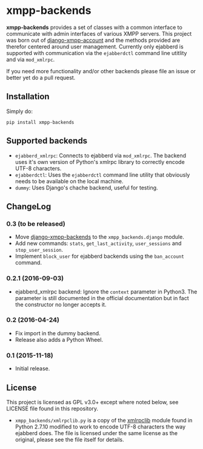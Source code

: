 # xmpp-backends

**xmpp-backends** provides a set of classes with a common interface to
communicate with admin interfaces of various XMPP servers. This project was
born out of
[django-xmpp-account](https://github.com/mathiasertl/django-xmpp-account/) and
the methods provided are therefor centered around user management. Currently
only ejabberd is supported with communication via the `ejabberdctl` command
line utitlity and via `mod_xmlrpc`.

If you need more functionality and/or other backends please file an issue or
better yet do a pull request.

## Installation

Simply do:

```
pip install xmpp-backends
```

## Supported backends

* `ejabberd_xmlrpc`: Connects to ejabberd via `mod_xmlrpc`. The backend uses
  it's own version of Python's xmlrpc library to correctly encode UTF-8
  characters.
* `ejabberdctl`: Uses the `ejabberdctl` command line utility that obviously
  needs to be available on the local machine.
* `dummy`: Uses Django's chache backend, useful for testing.

## ChangeLog

### 0.3 (to be released)

* Move
  [django-xmpp-backends](https://github.com/mathiasertl/django-xmpp-backends)
  to the `xmpp_backends.django` module.
* Add new commands: `stats`, `get_last_activity`, `user_sessions` and
  `stop_user_session`.
* Implement ``block_user`` for ejabberd backends using the `ban_account`
  command.

### 0.2.1 (2016-09-03)

* ejabberd_xmlrpc backend: Ignore the ``context`` parameter in Python3. The
  parameter is still documented in the official documentation but in fact the
  constructor no longer accepts it.

### 0.2 (2016-04-24)

* Fix import in the dummy backend.
* Release also adds a Python Wheel.

### 0.1 (2015-11-18)

* Initial release.

## License

This project is licensed as GPL v3.0+ except where noted below, see LICENSE
file found in this repository.

* `xmpp_backends/xmlrpclib.py` is a copy of the
  [xmlrpclib](https://docs.python.org/2/library/xmlrpclib.html) module found
  in Python 2.7.10 modified to work to encode UTF-8 characters the way
  ejabberd does. The file is licensed under the same license as the original,
  please see the file itself for details.
